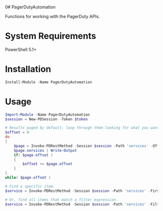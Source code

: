 0# PagerDutyAutomation

Functions for working with the PagerDuty APIs.

# System Requirements

PowerShell 5.1+

# Installation

```powershell
Install-Module -Name PagerDutyAutomation
```

# Usage

```powershell
Import-Module -Name PagerDutyAutomation
$session = New-PDSession -Token $token

# Results paged by default; loop through them looking for what you want.
$offset = 0
do
{
    $page = Invoke-PDRestMethod -Session $session -Path 'services' -Offset $offset
    $page.services | Write-Output
    if( $page.offset )
    {
        $offset += $page.offset
    }
}
while( $page.offset )

# Find a specific item.
$service = Invoke-PDRestMethod -Session $session -Path 'services' -First { $_.name -eq 'My Service' }

# Or, find all items that match a filter expression.
$service = Invoke-PDRestMethod -Session $session -Path 'services' -Filter { $_.name -like '*Service' }
```